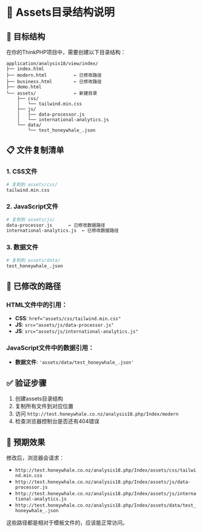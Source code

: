 # 📁 Assets目录结构说明

## 🎯 目标结构

在你的ThinkPHP项目中，需要创建以下目录结构：

```
application/analysis18/view/index/
├── index.html
├── modern.html          ← 已修改路径
├── business.html        ← 已修改路径
├── demo.html
└── assets/              ← 新建目录
    ├── css/
    │   └── tailwind.min.css
    ├── js/
    │   ├── data-processor.js
    │   └── international-analytics.js
    └── data/
        └── test_honeywhale_.json
```

## 📋 文件复制清单

### 1. CSS文件
```bash
# 复制到 assets/css/
tailwind.min.css
```

### 2. JavaScript文件
```bash
# 复制到 assets/js/
data-processor.js      ← 已修改数据路径
international-analytics.js  ← 已修改数据路径
```

### 3. 数据文件
```bash
# 复制到 assets/data/
test_honeywhale_.json
```

## 🔧 已修改的路径

### HTML文件中的引用：
- **CSS**: `href="assets/css/tailwind.min.css"`
- **JS**: `src="assets/js/data-processor.js"`
- **JS**: `src="assets/js/international-analytics.js"`

### JavaScript文件中的数据引用：
- **数据文件**: `'assets/data/test_honeywhale_.json'`

## ✅ 验证步骤

1. 创建assets目录结构
2. 复制所有文件到对应位置
3. 访问 `http://test.honeywhale.co.nz/analysis18.php/Index/modern`
4. 检查浏览器控制台是否还有404错误

## 🎯 预期效果

修改后，浏览器会请求：
- `http://test.honeywhale.co.nz/analysis18.php/Index/assets/css/tailwind.min.css`
- `http://test.honeywhale.co.nz/analysis18.php/Index/assets/js/data-processor.js`
- `http://test.honeywhale.co.nz/analysis18.php/Index/assets/js/international-analytics.js`
- `http://test.honeywhale.co.nz/analysis18.php/Index/assets/data/test_honeywhale_.json`

这些路径都是相对于模板文件的，应该能正常访问。